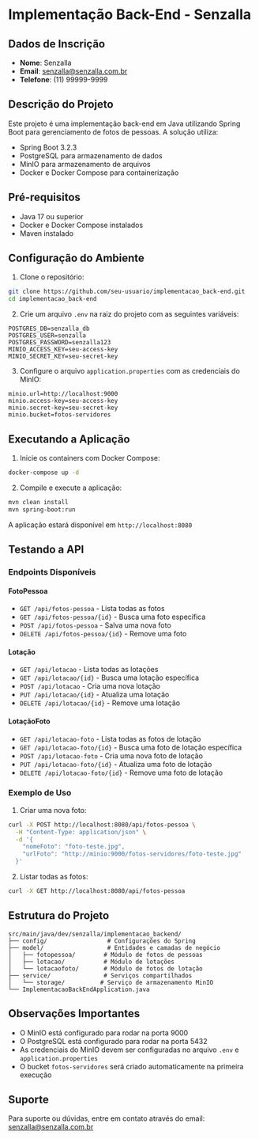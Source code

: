 # Implementação Back-End - Senzalla

## Dados de Inscrição
- **Nome**: Senzalla
- **Email**: senzalla@senzalla.com.br
- **Telefone**: (11) 99999-9999

## Descrição do Projeto
Este projeto é uma implementação back-end em Java utilizando Spring Boot para gerenciamento de fotos de pessoas. A solução utiliza:
- Spring Boot 3.2.3
- PostgreSQL para armazenamento de dados
- MinIO para armazenamento de arquivos
- Docker e Docker Compose para containerização

## Pré-requisitos
- Java 17 ou superior
- Docker e Docker Compose instalados
- Maven instalado

## Configuração do Ambiente

1. Clone o repositório:
```bash
git clone https://github.com/seu-usuario/implementacao_back-end.git
cd implementacao_back-end
```

2. Crie um arquivo `.env` na raiz do projeto com as seguintes variáveis:
```env
POSTGRES_DB=senzalla_db
POSTGRES_USER=senzalla
POSTGRES_PASSWORD=senzalla123
MINIO_ACCESS_KEY=seu-access-key
MINIO_SECRET_KEY=seu-secret-key
```

3. Configure o arquivo `application.properties` com as credenciais do MinIO:
```properties
minio.url=http://localhost:9000
minio.access-key=seu-access-key
minio.secret-key=seu-secret-key
minio.bucket=fotos-servidores
```

## Executando a Aplicação

1. Inicie os containers com Docker Compose:
```bash
docker-compose up -d
```

2. Compile e execute a aplicação:
```bash
mvn clean install
mvn spring-boot:run
```

A aplicação estará disponível em `http://localhost:8080`

## Testando a API

### Endpoints Disponíveis

#### FotoPessoa
- `GET /api/fotos-pessoa` - Lista todas as fotos
- `GET /api/fotos-pessoa/{id}` - Busca uma foto específica
- `POST /api/fotos-pessoa` - Salva uma nova foto
- `DELETE /api/fotos-pessoa/{id}` - Remove uma foto

#### Lotação
- `GET /api/lotacao` - Lista todas as lotações
- `GET /api/lotacao/{id}` - Busca uma lotação específica
- `POST /api/lotacao` - Cria uma nova lotação
- `PUT /api/lotacao/{id}` - Atualiza uma lotação
- `DELETE /api/lotacao/{id}` - Remove uma lotação

#### LotaçãoFoto
- `GET /api/lotacao-foto` - Lista todas as fotos de lotação
- `GET /api/lotacao-foto/{id}` - Busca uma foto de lotação específica
- `POST /api/lotacao-foto` - Cria uma nova foto de lotação
- `PUT /api/lotacao-foto/{id}` - Atualiza uma foto de lotação
- `DELETE /api/lotacao-foto/{id}` - Remove uma foto de lotação

### Exemplo de Uso

1. Criar uma nova foto:
```bash
curl -X POST http://localhost:8080/api/fotos-pessoa \
  -H "Content-Type: application/json" \
  -d '{
    "nomeFoto": "foto-teste.jpg",
    "urlFoto": "http://minio:9000/fotos-servidores/foto-teste.jpg"
  }'
```

2. Listar todas as fotos:
```bash
curl -X GET http://localhost:8080/api/fotos-pessoa
```

## Estrutura do Projeto

```
src/main/java/dev/senzalla/implementacao_backend/
├── config/                 # Configurações do Spring
├── model/                  # Entidades e camadas de negócio
│   ├── fotopessoa/        # Módulo de fotos de pessoas
│   ├── lotacao/           # Módulo de lotações
│   └── lotacaofoto/       # Módulo de fotos de lotação
├── service/               # Serviços compartilhados
│   └── storage/          # Serviço de armazenamento MinIO
└── ImplementacaoBackEndApplication.java
```

## Observações Importantes

- O MinIO está configurado para rodar na porta 9000
- O PostgreSQL está configurado para rodar na porta 5432
- As credenciais do MinIO devem ser configuradas no arquivo `.env` e `application.properties`
- O bucket `fotos-servidores` será criado automaticamente na primeira execução

## Suporte

Para suporte ou dúvidas, entre em contato através do email: senzalla@senzalla.com.br 